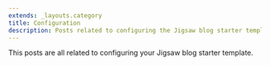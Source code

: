 ```yaml
---
extends: _layouts.category
title: Configuration
description: Posts related to configuring the Jigsaw blog starter template
---
```


This posts are all related to configuring your Jigsaw blog starter template.
